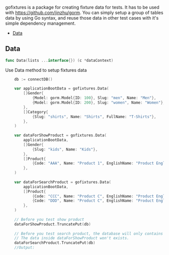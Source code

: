 

gofixtures is a package for creating fixture data for tests. It has to be used with <a href="https://github.com/jinzhu/gorm">https://github.com/jinzhu/gorm</a>.
You can simply setup a group of tables data by using Go syntax, and reuse those data in other test cases with it's simple dependency management.




* [Data](#data)




## Data
``` go
func Data(lists ...interface{}) (c *dataContext)
```

Use Data method to setup fixtures data
```go
	db := connectDB()
	
	var applicationBootData = gofixtures.Data(
	    []Gender{
	        {Model: gorm.Model{ID: 100}, Slug: "men", Name: "Men"},
	        {Model: gorm.Model{ID: 200}, Slug: "women", Name: "Women"},
	    },
	    []Category{
	        {Slug: "shirts", Name: "Shirts", FullName: "T-Shirts"},
	    },
	)
	
	var dataForShowProduct = gofixtures.Data(
	    applicationBootData,
	    []Gender{
	        {Slug: "kids", Name: "Kids"},
	    },
	    []Product{
	        {Code: "AAA", Name: "Product 1", EnglishName: "Product English Name 1", GenderID: 1},
	    },
	)
	
	var dataForSearchProduct = gofixtures.Data(
	    applicationBootData,
	    []Product{
	        {Code: "CCC", Name: "Product C", EnglishName: "Product English Name C", GenderID: 100},
	        {Code: "DDD", Name: "Product C", EnglishName: "Product English Name C", GenderID: 100},
	    },
	)
	
	// Before you test show product
	dataForShowProduct.TruncatePut(db)
	
	// Before you test search product, the database will only contains applicationBootData, and dataForSearchProduct
	// The data inside dataForShowProduct won't exists.
	dataForSearchProduct.TruncatePut(db)
	//Output:
```




